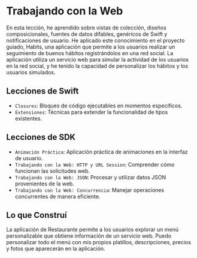 # Trabajando con la Web

En esta lección, he aprendido sobre vistas de colección, diseños composicionales, fuentes de datos difables, genéricos de Swift y notificaciones de usuario. He aplicado este conocimiento en el proyecto guiado, Habits, una aplicación que permite a los usuarios realizar un seguimiento de buenos hábitos registrándolos en una red social. La aplicación utiliza un servicio web para simular la actividad de los usuarios en la red social, y he tenido la capacidad de personalizar los hábitos y los usuarios simulados.

## Lecciones de Swift
- `Closures`: Bloques de código ejecutables en momentos específicos.
- `Extensiones`: Técnicas para extender la funcionalidad de tipos existentes.

## Lecciones de SDK
- `Animación Práctica`: Aplicación práctica de animaciones en la interfaz de usuario.
- `Trabajando con la Web: HTTP y URL Session`: Comprender cómo funcionan las solicitudes web.
- `Trabajando con la Web: JSON`: Procesar y utilizar datos JSON provenientes de la web.
- `Trabajando con la Web: Concurrencia`: Manejar operaciones concurrentes de manera eficiente.

## Lo que Construí
La aplicación de Restaurante permite a los usuarios explorar un menú personalizable que obtiene información de un servicio web. Puedo personalizar todo el menú con mis propios platillos, descripciones, precios y fotos que aparecerán en la aplicación.
